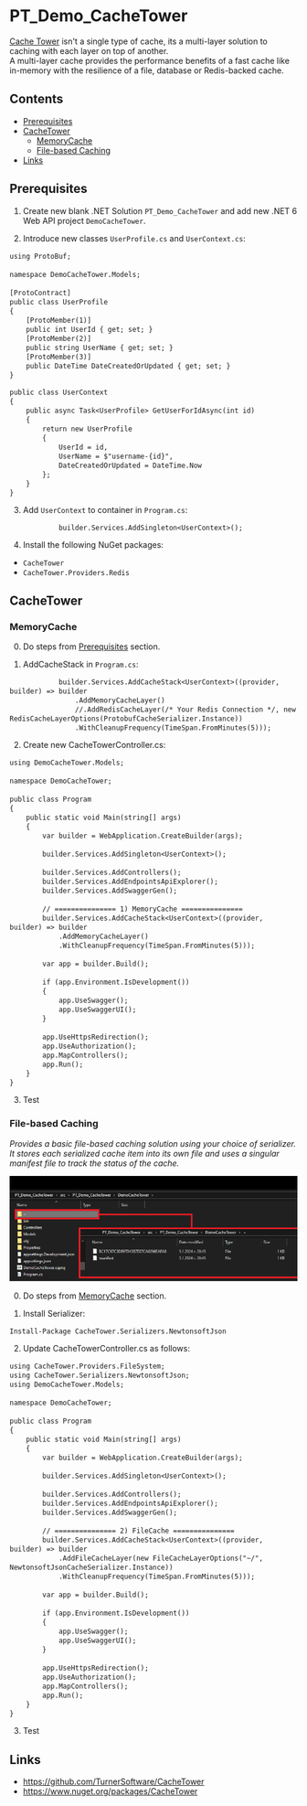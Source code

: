 # PT_Demo_CacheTower

[Cache Tower](https://github.com/TurnerSoftware/CacheTower) isn't a single type of cache, its a multi-layer solution to caching with each layer on top of another.<br>A multi-layer cache provides the performance benefits of a fast cache like in-memory with the resilience of a file, database or Redis-backed cache.

## Contents
- [Prerequisites](#prerequisites)
- [CacheTower](#cachetower)
    - [MemoryCache](#memorycache)
    - [File-based Caching](#file-based-caching)
- [Links](#links)

## Prerequisites

1. Create new blank .NET Solution `PT_Demo_CacheTower` and add new .NET 6 Web API project `DemoCacheTower`.

2. Introduce new classes `UserProfile.cs` and `UserContext.cs`:

```
using ProtoBuf;

namespace DemoCacheTower.Models;

[ProtoContract]
public class UserProfile
{
    [ProtoMember(1)]
    public int UserId { get; set; }
    [ProtoMember(2)]
    public string UserName { get; set; }
    [ProtoMember(3)]
    public DateTime DateCreatedOrUpdated { get; set; }
}
```

```
public class UserContext
{
    public async Task<UserProfile> GetUserForIdAsync(int id)
    {
        return new UserProfile
        {
            UserId = id,
            UserName = $"username-{id}",
            DateCreatedOrUpdated = DateTime.Now
        };
    }
}
```

3. Add `UserContext` to container in `Program.cs`:

```
            builder.Services.AddSingleton<UserContext>();
```

4. Install the following NuGet packages:
- `CacheTower`
- `CacheTower.Providers.Redis`

## CacheTower

### MemoryCache

0. Do steps from [Prerequisites](#prerequisites) section.

1. AddCacheStack in `Program.cs`:

```
            builder.Services.AddCacheStack<UserContext>((provider, builder) => builder
                .AddMemoryCacheLayer()
                //.AddRedisCacheLayer(/* Your Redis Connection */, new RedisCacheLayerOptions(ProtobufCacheSerializer.Instance))
                .WithCleanupFrequency(TimeSpan.FromMinutes(5)));
```

2. Create new CacheTowerController.cs:

```
using DemoCacheTower.Models;

namespace DemoCacheTower;

public class Program
{
    public static void Main(string[] args)
    {
        var builder = WebApplication.CreateBuilder(args);

        builder.Services.AddSingleton<UserContext>();

        builder.Services.AddControllers();
        builder.Services.AddEndpointsApiExplorer();
        builder.Services.AddSwaggerGen();

        // =============== 1) MemoryCache ===============
        builder.Services.AddCacheStack<UserContext>((provider, builder) => builder
            .AddMemoryCacheLayer()
            .WithCleanupFrequency(TimeSpan.FromMinutes(5)));

        var app = builder.Build();

        if (app.Environment.IsDevelopment())
        {
            app.UseSwagger();
            app.UseSwaggerUI();
        }

        app.UseHttpsRedirection();
        app.UseAuthorization();
        app.MapControllers();
        app.Run();
    }
}
```

3. Test

### File-based Caching

*Provides a basic file-based caching solution using your choice of serializer. It stores each serialized cache item into its own file and uses a singular manifest file to track the status of the cache.*

![FileCache](./res/cachetower_filecache_01.png)

0. Do steps from [MemoryCache](#memorycache) section.

1. Install Serializer:

```
Install-Package CacheTower.Serializers.NewtonsoftJson
```

2. Update CacheTowerController.cs as follows:

```
using CacheTower.Providers.FileSystem;
using CacheTower.Serializers.NewtonsoftJson;
using DemoCacheTower.Models;

namespace DemoCacheTower;

public class Program
{
    public static void Main(string[] args)
    {
        var builder = WebApplication.CreateBuilder(args);

        builder.Services.AddSingleton<UserContext>();

        builder.Services.AddControllers();
        builder.Services.AddEndpointsApiExplorer();
        builder.Services.AddSwaggerGen();

        // =============== 2) FileCache ===============
        builder.Services.AddCacheStack<UserContext>((provider, builder) => builder
            .AddFileCacheLayer(new FileCacheLayerOptions("~/", NewtonsoftJsonCacheSerializer.Instance))
            .WithCleanupFrequency(TimeSpan.FromMinutes(5)));

        var app = builder.Build();

        if (app.Environment.IsDevelopment())
        {
            app.UseSwagger();
            app.UseSwaggerUI();
        }

        app.UseHttpsRedirection();
        app.UseAuthorization();
        app.MapControllers();
        app.Run();
    }
}
```

3. Test

## Links
- https://github.com/TurnerSoftware/CacheTower
- https://www.nuget.org/packages/CacheTower